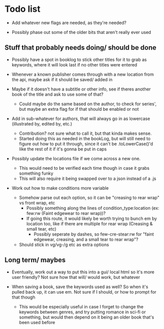 # Todo list

- Add whatever new flags are needed, as they're needed?

- Possibly phase out some of the older bits that aren't really ever used


## Stuff that probably needs doing/ should be done

- Possibly have a spot in booklog to stick other titles for it to grab as keywords, where it will look last if no other titles were entered

- Whenever a known publisher comes through with a new location from the api, maybe ask if it should be saved/ added in

- Maybe if it doesn't have a subtitle or other info, see if theres another book of the title and ask to use some of that?
    * Could maybe do the same based on the author, to check for series', but maybe an extra flag for if that should be enabled or not

- Add in sub-whatever for authors, that will always go in as lowercase (illustrated by, edited by, etc.)
    * Contribution? not sure what to call it, but that kinda makes sense.
    * Started doing this as needed in the bookLog, but will still need to figure out how to put it through, since it can't be .toLowerCase()'d like the rest of it if it's gonna be put in caps

- Possibly update the locations file if we come across a new one.
    * This would need to be verified each time though in case it grabs something funky
    * This will also require it being swapped over to a json instead of a .js

- Work out how to make conditions more variable
    * Somehow parse out each option, so it can be "creasing to rear wrap" vs front wrap, etc
        - Possibly something along the lines of condition_type:location (ex: few:rw  (Faint edgewear to rear wrap))?
        - If going this route, it would likely be worth trying to bunch em by location too, like if there are multiple for rear wrap (Creasing & small tear, etc)
            * Possibly seperate by dashes, so few-cre-stear:rw for "faint edgewear, creasing, and a small tear to rear wrap"?
    * Should stick in vg/vg-/g etc as extra options


## Long term/ maybes

- Eventually, work out a way to put this into a gui/ local html so it's more user friendly?
  Not sure how that will/ would work, but whatever

- When saving a book, save the keywords used as well? So when it's pulled back up, it can use em. Not sure if I should, or how to prompt for that though
    * This would be especially useful in case I forget to change the keywords between genres, and try putting romance in sci-fi or something, but would then depend on it being an older book that's been used before
